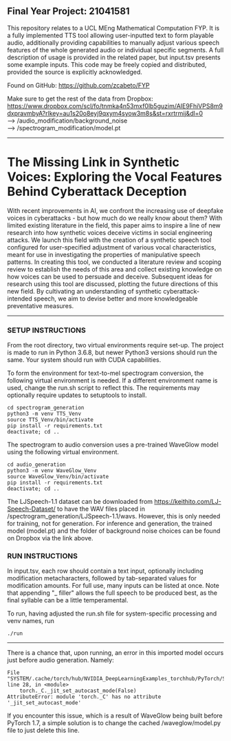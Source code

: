 ## Final Year Project: 21041581
This repository relates to a UCL MEng Mathematical Computation FYP. It is a fully implemented TTS tool allowing user-inputted text to form playable audio, additionally providing capabilities to manually adjust various speech features of the whole generated audio or individual specific segments. A full description of usage is provided in the related paper, but input.tsv presents some example inputs.
This code may be freely copied and distributed, provided the source is explicitly acknowledged.

Found on GitHub: https://github.com/zcabeto/FYP

Make sure to get the rest of the data from Dropbox: https://www.dropbox.com/scl/fo/tnmka4n53mxf0lb5guzim/AIE9FhiVPS8m9dxpravmbyA?rlkey=au1s20o8eyj9qxym4syow3m8s&st=rxrtrmij&dl=0  
--> /audio_modification/background_noise  
--> /spectrogram_modification/model.pt

-------

# The Missing Link in Synthetic Voices: Exploring the Vocal Features Behind Cyberattack Deception
With recent improvements in AI, we confront the increasing use of deepfake voices in cyberattacks - but how much do we really know about them? With limited existing literature in the field, this paper aims to inspire a line of new research into how synthetic voices deceive victims in social engineering attacks. We launch this field with the creation of a synthetic speech tool configured for user-specified adjustment of various vocal characteristics, meant for use in investigating the properties of manipulative speech patterns. In creating this tool, we conducted a literature review and scoping review to establish the needs of this area and collect existing knowledge on how voices can be used to persuade and deceive. Subsequent ideas for research using this tool are discussed, plotting the future directions of this new field. By cultivating an understanding of synthetic cyberattack-intended speech, we aim to devise better and more knowledgeable preventative measures.

-------

### SETUP INSTRUCTIONS
From the root directory, two virtual environments require set-up. The project is made to run in Python 3.6.8, but newer Python3 versions should run the same. Your system should run with CUDA capabilities.

To form the environment for text-to-mel spectrogram conversion, the following virtual environment is needed. If a different environment name is used, change the run.sh script to reflect this. The requirements may optionally require updates to setuptools to install.
```console
cd spectrogram_generation
python3 -m venv TTS_Venv
source TTS_Venv/bin/activate
pip install -r requirements.txt
deactivate; cd ..
```

The spectrogram to audio conversion uses a pre-trained WaveGlow model using the following virtual environment. 
```console
cd audio_generation
python3 -m venv WaveGlow_Venv
source WaveGlow_Venv/bin/activate
pip install -r requirements.txt
deactivate; cd ..
```

The LJSpeech-1.1 dataset can be downloaded from https://keithito.com/LJ-Speech-Dataset/ to have the WAV files placed in /spectrogram_generation/LJSpeech-1.1/wavs. However, this is only needed for training, not for generation. For inference and generation, the trained model (model.pt) and the folder of background noise choices can be found on Dropbox via the link above.

### RUN INSTRUCTIONS
In input.tsv, each row should contain a text input, optionally including modification metacharacters, followed by tab-separated values for modification amounts. For full use, many inputs can be listed at once. Note that appending "_ filler" allows the full speech to be produced best, as the final syllable can be a little temperamental.

To run, having adjusted the run.sh file for system-specific processing and venv names, run
```console
./run
```

------

There is a chance that, upon running, an error in this imported model occurs just before audio generation. Namely:
```console
File "SYSTEM/.cache/torch/hub/NVIDIA_DeepLearningExamples_torchhub/PyTorch/SpeechSynthesis/Tacotron2/waveglow/model.py", line 28, in <module>
    torch._C._jit_set_autocast_mode(False)
AttributeError: module 'torch._C' has no attribute '_jit_set_autocast_mode'
```
If you encounter this issue, which is a result of WaveGlow being built before PyTorch 1.7, a simple solution is to change the cached /waveglow/model.py file to just delete this line.



